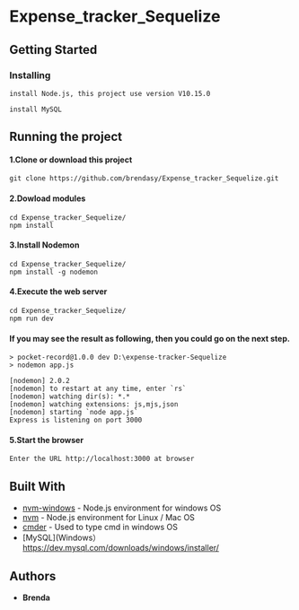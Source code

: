 # Expense_tracker_Sequelize


## Getting Started
### Installing
```
install Node.js, this project use version V10.15.0
```
```
install MySQL
```
## Running the project

#### 1.Clone or download this project
```
git clone https://github.com/brendasy/Expense_tracker_Sequelize.git
```

#### 2.Dowload modules 
```
cd Expense_tracker_Sequelize/
npm install
```

#### 3.Install Nodemon
```
cd Expense_tracker_Sequelize/
npm install -g nodemon
```

#### 4.Execute the web server
```
cd Expense_tracker_Sequelize/
npm run dev
```
#### If you may see the result as following, then you could go on the next step.

    > pocket-record@1.0.0 dev D:\expense-tracker-Sequelize
    > nodemon app.js

    [nodemon] 2.0.2
    [nodemon] to restart at any time, enter `rs`
    [nodemon] watching dir(s): *.*
    [nodemon] watching extensions: js,mjs,json
    [nodemon] starting `node app.js`
    Express is listening on port 3000
    
#### 5.Start the browser

```
Enter the URL http://localhost:3000 at browser
```

## Built With

* [nvm-windows](https://github.com/coreybutler/nvm-windows) - Node.js environment for windows OS
* [nvm](https://github.com/nvm-sh/nvm) - Node.js environment for Linux / Mac OS
* [cmder](https://cmder.net/) - Used to type cmd in windows OS
* [MySQL](Windows） https://dev.mysql.com/downloads/windows/installer/


## Authors

* **Brenda** 
